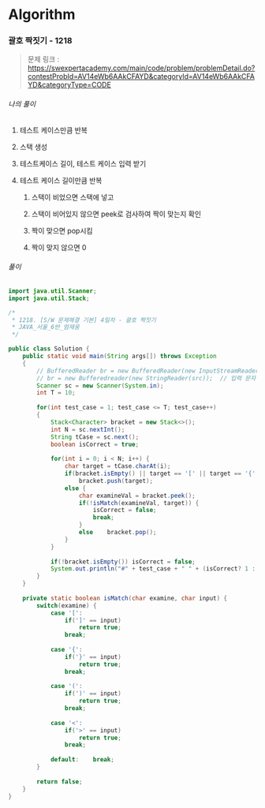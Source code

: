# Algorithm

### 괄호 짝짓기 - 1218

> 문제 링크 : https://swexpertacademy.com/main/code/problem/problemDetail.do?contestProbId=AV14eWb6AAkCFAYD&categoryId=AV14eWb6AAkCFAYD&categoryType=CODE



###### 나의 풀이

1.  테스트 케이스만큼 반복

2. 스택 생성

3. 테스트케이스 길이, 테스트 케이스 입력 받기

4. 테스트 케이스 길이만큼 반복

   1.  스택이 비었으면 스택에 넣고

   2. 스택이 비어있지 않으면 peek로 검사하여 짝이 맞는지 확인

   3. 짝이 맞으면 pop시킴 

   4. 짝이 맞지 않으면 0



###### 풀이

~~~java
import java.util.Scanner;
import java.util.Stack;

/*
 * 1218. [S/W 문제해결 기본] 4일차 - 괄호 짝짓기
 * JAVA_서울_6반_엄재웅
 */

public class Solution {
	public static void main(String args[]) throws Exception
	{
		// BufferedReader br = new BufferedReader(new InputStreamReader(System.in));	// 큰걸 받을때는 이걸로 해야함
		// br = new Bufferedreader(new StringReader(src));	// 입력 문자열
		Scanner sc = new Scanner(System.in);
		int T = 10;
		
		for(int test_case = 1; test_case <= T; test_case++)
		{
			Stack<Character> bracket = new Stack<>();
			int N = sc.nextInt();
			String tCase = sc.next();
			boolean isCorrect = true;
			
			for(int i = 0; i < N; i++) {
				char target = tCase.charAt(i);
				if(bracket.isEmpty() || target == '[' || target == '{' || target == '(' || target == '<')	
					bracket.push(target);
				else {
					char examineVal = bracket.peek();
					if(!isMatch(examineVal, target)) {
						isCorrect = false;
						break;
					}
					else	bracket.pop();
				}
			}
			
			if(!bracket.isEmpty()) isCorrect = false;
			System.out.println("#" + test_case + " " + (isCorrect? 1 : 0));
		}
	}
	
	private static boolean isMatch(char examine, char input) {
		switch(examine) {
			case '[':	
				if(']' == input)	
					return true;
				break;
				
			case '{':	
				if('}' == input)	
					return true;	
				break;
				
			case '(':	
				if(')' == input)	
					return true;	
				break;
				
			case '<':	
				if('>' == input)	
					return true;
				break;
				
			default:	break;	
		}
		
		return false;
	}
}
~~~

